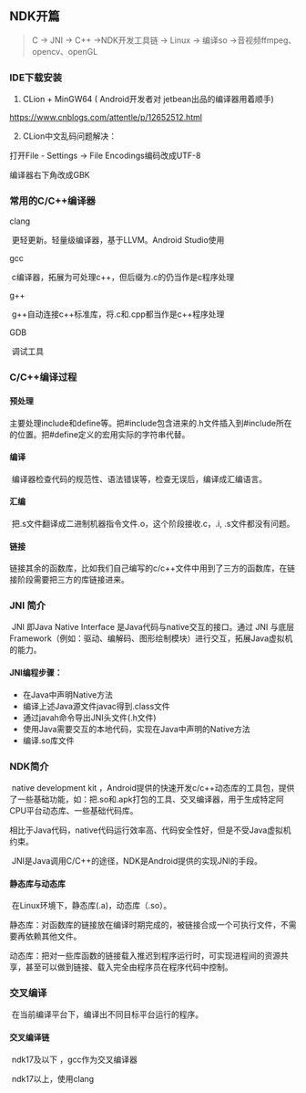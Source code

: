 ## **NDK开篇**

> C -> JNI -> C++ ->NDK开发工具链 -> Linux -> 编译so ->音视频ffmpeg、opencv、openGL



###  IDE下载安装

1. CLion + MinGW64 ( Android开发者对 jetbean出品的编译器用着顺手)

https://www.cnblogs.com/attentle/p/12652512.html

  

2. CLion中文乱码问题解决：

 打开File - Settings -> File Encodings编码改成UTF-8

 编译器右下角改成GBK



### 常用的C/C++编译器

clang

​	更轻更新。轻量级编译器，基于LLVM。Android Studio使用

gcc

​	c编译器，拓展为可处理c++，但后缀为.c的仍当作是c程序处理

g++

​	g++自动连接c++标准库，将.c和.cpp都当作是c++程序处理

GDB

​	调试工具







### C/C++编译过程

#### 预处理

​	主要处理include和define等。把#include包含进来的.h文件插入到#include所在的位置。把#define定义的宏用实际的字符串代替。

#### 编译

​	编译器检查代码的规范性、语法错误等，检查无误后，编译成汇编语言。

#### 汇编

​	把.s文件翻译成二进制机器指令文件.o，这个阶段接收.c，.i, .s文件都没有问题。

#### 链接

​	链接其余的函数库，比如我们自己编写的c/c++文件中用到了三方的函数库，在链接阶段需要把三方的库链接进来。







### JNI 简介

​	JNI 即Java Native Interface 是Java代码与native交互的接口。通过  JNI 与底层Framework（例如：驱动、编解码、图形绘制模块）进行交互，拓展Java虚拟机的能力。   



#### JNI编程步骤：

- 在Java中声明Native方法
- 编译上述Java源文件javac得到.class文件
- 通过javah命令导出JNI头文件(.h文件)
- 使用Java需要交互的本地代码，实现在Java中声明的Native方法
- 编译.so库文件





### NDK简介

​	native development kit ，Android提供的快速开发c/c++动态库的工具包，提供了一些基础功能，如：把.so和.apk打包的工具、交叉编译器，用于生成特定阿CPU平台动态库、一些基础代码库。

​	相比于Java代码，native代码运行效率高、代码安全性好，但是不受Java虚拟机约束。

​	JNI是Java调用C/C++的途径，NDK是Android提供的实现JNI的手段。



#### 静态库与动态库

​	在Linux环境下，静态库(.a)，动态库（.so）。

​	静态库：对函数库的链接放在编译时期完成的，被链接合成一个可执行文件，不需要再依赖其他文件。

​	动态库：把对一些库函数的链接载入推迟到程序运行时，可实现进程间的资源共享，甚至可以做到链接、载入完全由程序员在程序代码中控制。



### 交叉编译

​	在当前编译平台下，编译出不同目标平台运行的程序。

#### 交叉编译链

​	ndk17及以下 ，gcc作为交叉编译器

​	ndk17以上，使用clang



 